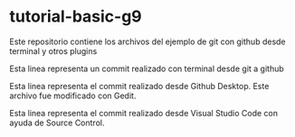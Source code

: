 # tutorial-basic-g9
Este repositorio contiene los archivos del ejemplo de git con github desde terminal y otros plugins

Esta linea representa un commit realizado con terminal desde git a github

Esta linea representa el commit realizado desde Github Desktop. Este archivo fue modificado con Gedit. 

Esta linea representa el commit realizado desde Visual Studio Code con ayuda de Source Control. 
